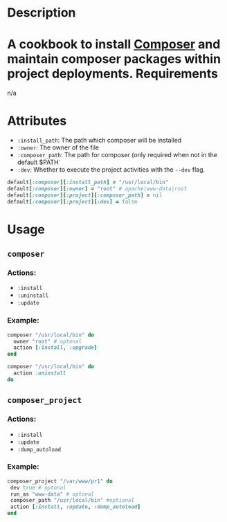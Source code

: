 Description
===========
A cookbook to install [Composer](http://getcomposer.org) and maintain composer packages within project deployments.
Requirements
============
n/a

Attributes
==========

 - `:install_path`: The path which composer will be installed
 - `:owner`: The owner of the file
 - `:composer_path`: The path for composer (only required when not in the default $PATH`
 - `:dev`: Whether to execute the project activities with the `--dev` flag.

```ruby
default[:composer][:install_path] = "/usr/local/bin"
default[:composer][:owner] = "root" # apache|www-data|root
default[:composer][:project][:composer_path] = nil
default[:composer][:project][:dev] = false
```

Usage
=====

## `composer`

### Actions:

 - `:install`
 -  `:uninstall`
 -  `:update`
 
### Example:

```ruby
composer "/usr/local/bin" do
  owner "root" # optonal
  action [:install, :upgrade]
end

composer "/usr/local/bin" do
  action :uninstall
do
```

## `composer_project`

### Actions:
 - `:install`
 - `:update`
 - `:dump_autoload`
 
### Example:

```ruby
composer_project "/var/www/pr1" do
 dev true # optonal
 run_as "www-data" # optonal
 composer_path "/usr/local/bin" #optional
 action [:install, :update, :dump_autoload]
end
```
